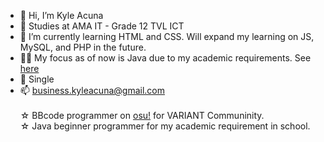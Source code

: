 - 👋 Hi, I’m Kyle Acuna
- 🏫 Studies at AMA IT - Grade 12 TVL ICT
- 🌱 I’m currently learning HTML and CSS. Will expand my learning on JS, MySQL, and PHP in the future.
- 🧑‍💻 My focus as of now is Java due to my academic requirements. See [here](https://github.com/kyleacuna/kyle_javapractice)
- 💞️ Single
- 📫 business.kyleacuna@gmail.com
<br><br>
☆ BBcode programmer on [osu!](https://osu.ppy.sh/home) for VARIANT Communinity. <br>
☆ Java beginner programmer for my academic requirement in school.

<!---
kyleacuna/kyleacuna is a ✨ special ✨ repository because its `README.md` (this file) appears on your GitHub profile.
You can click the Preview link to take a look at your changes.
--->
